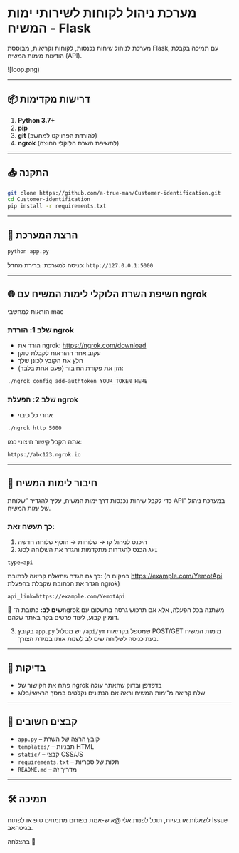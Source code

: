 # מערכת ניהול לקוחות לשירותי ימות המשיח - Flask

מערכת לניהול שיחות נכנסות, לקוחות וקריאות, מבוססת Flask, עם תמיכה בקבלת הודעות מימות המשיח (API).

![loop.png)

---

## 📦 דרישות מקדימות

1. **Python 3.7+**
2. **pip**
3. **git** (להורדת הפרויקט למחשב)
4. **ngrok** (לחשיפת השרת הלוקלי החוצה)

---

## 📥 התקנה

```bash
git clone https://github.com/a-true-man/Customer-identification.git
cd Customer-identification
pip install -r requirements.txt
```

---

## 🚀 הרצת המערכת

```bash
python app.py
```

כניסה למערכת:
ברירת מחדל: `http://127.0.0.1:5000`

---

## 🌐 חשיפת השרת הלוקלי לימות המשיח עם ngrok
הוראות למחשבי mac

### שלב 1: הורדת ngrok

- הורד את ngrok: https://ngrok.com/download
- עקוב אחר ההוראות לקבלת טוקן
- חלץ את הקובץ לכונן שלך
- הזן את פקודת החיבור (פעם אחת בלבד):

```bash
./ngrok config add-authtoken YOUR_TOKEN_HERE
```

### שלב 2: הפעלת ngrok
- אחרי כל כיבוי
```bash
./ngrok http 5000
```

אתה תקבל קישור חיצוני כמו:

```
https://abc123.ngrok.io
```

---

## 📡 חיבור לימות המשיח

כדי לקבל שיחות נכנסות דרך ימות המשיח, עליך להגדיר "שלוחת API" במערכת ניהול של ימות המשיח.

### כך תעשה זאת:

1. היכנס לניהול קו → שלוחות → הוסף שלוחה חדשה
2. הכנס להגדרות מתקדמות והגדר את השלוחה לסוג `API`


```
type=api
```

כך גם הגדר שתשלח קריאה לכתובת:
(במקום ה https://example.com/YemotApi הגדר את הכתובת שקבלת בהפעלת ngrok)

```
api_link=https://example.com/YemotApi
```

📌 **שים לב:** כתובת ה־ngrok משתנה בכל הפעלה, אלא אם תרכוש גרסה בתשלום עם דומיין קבוע, לעוד פרטים בקר באתר שלהם.

3. בקובץ `app.py` יש מסלול `/api/ym` שמטפל בקריאות POST/GET מימות המשיח בעת כניסה לשלוחה שים לב לשנות אותו במידת הצורך.

---

## 🧪 בדיקות

- פתח את הקישור של ngrok בדפדפן ובדוק שהאתר עולה
- שלח קריאה מ־ימות המשיח וראה אם הנתונים נקלטים במסך הראשי/בלוג

---

## 📁 קבצים חשובים

- `app.py` – קובץ הרצה של השרת
- `templates/` – תבניות HTML
- `static/` – קבצי CSS/JS
- `requirements.txt` – תלות של ספריות
- `README.md` – מדריך זה

---

## 🛠 תמיכה

לשאלות או בעיות, תוכל לפנות אלי @איש-אמת בפורום מתמחים טופ או לפתוח Issue בגיטהאב.

בהצלחה 🎉
